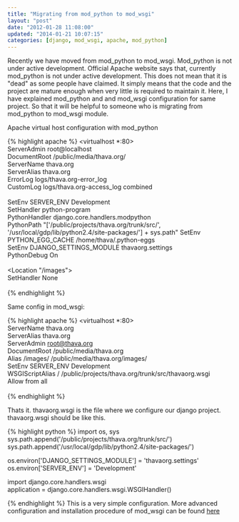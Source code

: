 ```yaml
---
title: "Migrating from mod_python to mod_wsgi"
layout: "post"
date: "2012-01-28 11:08:00"
updated: "2014-01-21 10:07:15"
categories: [django, mod_wsgi, apache, mod_python]
---
```

Recently we have moved from mod_python to mod_wsgi. Mod_python is not under active development. Official Apache website says that, currently mod_python is not under active development. This does not mean that it is "dead" as some people have claimed. It simply means that the code and the project are mature enough when very little is required to maintain it. Here, I have explained mod_python and and mod_wsgi configuration for same project. So that it will be helpful to someone who is migrating from mod_python to mod_wsgi module. 

Apache virtual host configuration with mod_python 

{% highlight apache %}
<virtualhost *:80>  
     ServerAdmin root@localhost  
     DocumentRoot /public/media/thava.org/  
     ServerName thava.org  
     ServerAlias thava.org  
     ErrorLog logs/thava.org-error_log  
     CustomLog logs/thava.org-access_log combined  
     <location>  
         SetEnv SERVER_ENV Development  
         SetHandler python-program  
         PythonHandler django.core.handlers.modpython  
         PythonPath "['/public/projects/thava.org/trunk/src/',  '/usr/local/gdp/lib/python2.4/site-packages/'] + sys.path" 
	 SetEnv PYTHON_EGG_CACHE /home/thava/.python-eggs  
	 SetEnv DJANGO_SETTINGS_MODULE thavaorg.settings  
	 PythonDebug On  
     </location>  
     <Location "/images">  
         SetHandler None  
     </Location>  
</virtualhost>
{% endhighlight %}

Same config in mod_wsgi:

{% highlight apache %}
<virtualhost *:80>  
    ServerName thava.org  
    ServerAlias thava.org  
    ServerAdmin root@thava.org  
    DocumentRoot /public/media/thava.org  
    Alias /images/ /public/media/thava.org/images/  
    SetEnv SERVER_ENV Development  
    WSGIScriptAlias / /public/projects/thava.org/trunk/src/thavaorg.wsgi  
    Allow from all   
</virtualhost>  
{% endhighlight %}

Thats it. thavaorg.wsgi is the file where we configure our django project. thavaorg.wsgi should be like this.

{% highlight python %}
import os, sys  
sys.path.append('/public/projects/thava.org/trunk/src/')  
sys.path.append('/usr/local/gdp/lib/python2.4/site-packages/')  
  
os.environ['DJANGO_SETTINGS_MODULE'] = 'thavaorg.settings'  
os.environ['SERVER_ENV'] = 'Development'  
    
import django.core.handlers.wsgi  
application = django.core.handlers.wsgi.WSGIHandler()

{% endhighlight %}
This is a very simple configuration. More advanced configuration and installation procedure of mod_wsgi can be found [here][modwsgi_link]

[modwsgi_link]: http://code.google.com/p/modwsgi/
